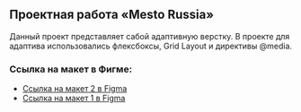 Проектная работа «Mesto Russia»
------

Данный проект представляет сабой адаптивную верстку.
В проекте для адаптива использовались флексбоксы, Grid Layout и директивы @media.

### Ссылка на макет в Фигме:

* [Ссылка на макет 2 в Figma](https://www.figma.com/file/bjyvbKKJN2naO0ucURl2Z0/JavaScript.-Sprint-5?node-id=0%3A1)
* [Ссылка на макет 1 в Figma](https://www.figma.com/file/2cn9N9jSkmxD84oJik7xL7/JavaScript.-Sprint-4?node-id=28212%3A326)
